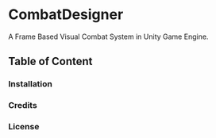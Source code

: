# CombatDesigner
A Frame Based Visual Combat System in Unity Game Engine.

## Table of Content


### Installation


### Credits


### License
